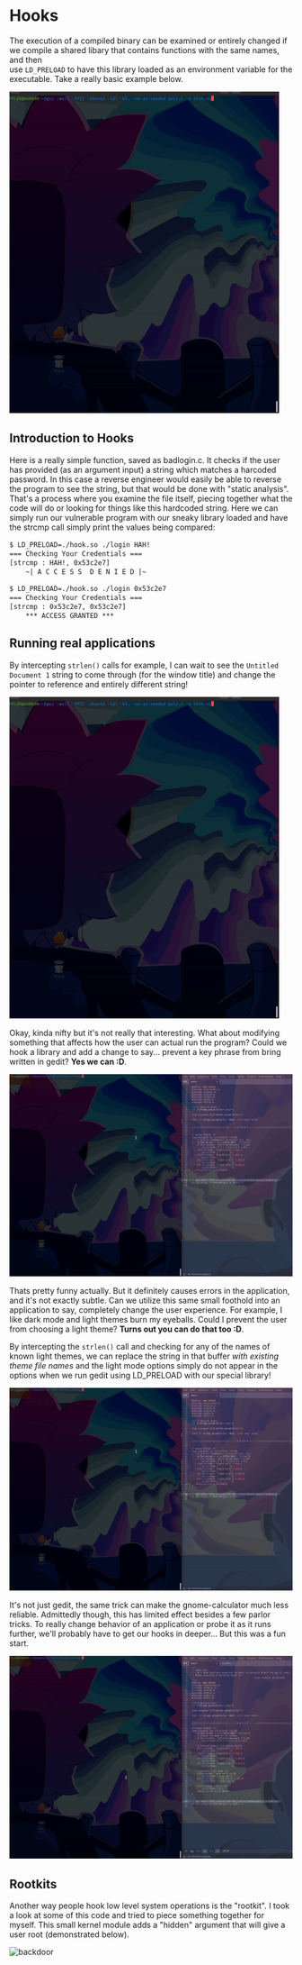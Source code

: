 # Hooks 
The execution of a compiled binary can be examined or entirely changed if we compile a shared libary that contains functions with the same names, and then  
use `LD_PRELOAD` to have this library loaded as an environment variable for the executable. Take a really basic example below. 

![babies_first_hook](https://github.com/cas1m1r/EDU/blob/main/Linux/hooked.gif?raw=true)

## Introduction to Hooks
Here is a really simple function, saved as badlogin.c. It checks if the user has provided (as an argument input) a string which matches a harcoded password. 
In this case a reverse engineer would easily be able to reverse the program to see the string, but that would be done with "static analysis". That's a process 
where you examine the file itself, piecing together what the code will do or looking for things like this hardcoded string. Here we can simply run our vulnerable 
program with our sneaky library loaded and have the strcmp call simply print the values being compared:
```
$ LD_PRELOAD=./hook.so ./login HAH!
=== Checking Your Credentials ===
[strcmp : HAH!,	0x53c2e7]
	~| A C C E S S  D E N I E D |~
```

```
$ LD_PRELOAD=./hook.so ./login 0x53c2e7
=== Checking Your Credentials ===
[strcmp : 0x53c2e7,	0x53c2e7]
	*** ACCESS GRANTED ***
```

## Running real applications
By intercepting `strlen()` calls for example, I can wait to see the `Untitled Document 1` string to come through (for the window title) and change the pointer to reference and entirely different string!


![hooked](https://github.com/cas1m1r/EDU/blob/main/Linux/hooked.gif?raw=true)

Okay, kinda nifty but it's not really that interesting. What about modifying something that affects how the user can actual run the program? Could we hook a library and add a change to say... prevent a key phrase from bring written in gedit? **Yes we can :D**.

![firstrule](https://github.com/cas1m1r/EDU/blob/main/Linux/ruleone.gif?raw=true)

Thats pretty funny actually. But it definitely causes errors in the application, and it's not exactly subtle. Can we utilize this same small foothold into an application to say, completely change the user experience. For example, I like dark mode and light themes burn my eyeballs. Could I prevent the user from choosing  a light theme? **Turns out you can do that too :D**. 

By intercepting the `strlen()` call and checking for any of the names of known light themes, we can replace the string in that buffer *with existing theme file names* and the light mode options simply do not appear in the options when we run gedit using LD_PRELOAD with our special library!

![savetheretina](https://github.com/cas1m1r/EDU/blob/main/Linux/ruleone.gif?raw=true)


It's not just gedit, the same trick can make the gnome-calculator much less reliable. Admittedly though, this has limited effect besides a few parlor tricks. To really change behavior of an application or probe it as it runs further, we'll probably have to get our hooks in deeper... But this was a fun start.

![badmath](https://github.com/cas1m1r/EDU/blob/main/Linux/Applications/badcalc.gif?raw=true)

## Rootkits
Another way people hook low level system operations is the "rootkit". I took a look at some of this code and tried to piece something together for myself. This small kernel module adds a "hidden" argument that will give a user root (demonstrated below). 

![backdoor](https://github.com/cas1m1r/EDU/blob/main/Linux/godmode.gif?raw=true)

